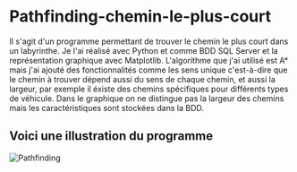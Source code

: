 # Pathfinding-chemin-le-plus-court
Il s'agit d'un programme permettant de trouver le chemin le plus court dans un labyrinthe.
Je l'ai réalisé avec Python et comme BDD SQL Server et la représentation graphique avec Matplotlib.
L'algorithme que j'ai utilisé est A* mais j'ai ajouté des fonctionnalités comme les sens unique c'est-à-dire que le chemin à trouver dépend aussi du sens de chaque chemin, et aussi la largeur, par exemple il éxiste des chemins spécifiques pour différents types de véhicule. Dans le graphique on ne distingue pas la largeur des chemins mais les caractéristiques sont stockées dans la BDD.

## Voici une illustration du programme

![Pathfinding](https://user-images.githubusercontent.com/60751096/153743989-408ca311-c674-45a7-88be-465321bc68bf.PNG)
